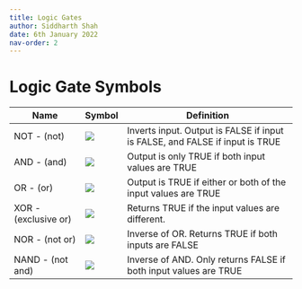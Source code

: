 ```yaml
---
title: Logic Gates
author: Siddharth Shah
date: 6th January 2022
nav-order: 2
---
```


# Logic Gate Symbols

| Name                 | Symbol                                                                                                                 | Definition                                                                   |
|----------------------|------------------------------------------------------------------------------------------------------------------------|------------------------------------------------------------------------------|
| NOT - (not)          | ![](https://upload.wikimedia.org/wikipedia/commons/thumb/6/60/NOT_ANSI_Labelled.svg/120px-NOT_ANSI_Labelled.svg.png)   | Inverts input. Output is FALSE if input is FALSE, and FALSE if input is TRUE |
| AND - (and)          | ![](https://upload.wikimedia.org/wikipedia/commons/thumb/b/b9/AND_ANSI_Labelled.svg/120px-AND_ANSI_Labelled.svg.png)   | Output is only TRUE if both input values are TRUE                            |
| OR - (or)            | ![](https://upload.wikimedia.org/wikipedia/commons/thumb/1/16/OR_ANSI_Labelled.svg/120px-OR_ANSI_Labelled.svg.png)     | Output is TRUE if either or both of the input values are TRUE                |
| XOR - (exclusive or) | ![](https://upload.wikimedia.org/wikipedia/commons/thumb/1/17/XOR_ANSI_Labelled.svg/120px-XOR_ANSI_Labelled.svg.png)   | Returns TRUE if the input values are different.                              |
| NOR - (not or)       | ![](https://upload.wikimedia.org/wikipedia/commons/thumb/c/c6/NOR_ANSI_Labelled.svg/120px-NOR_ANSI_Labelled.svg.png)   | Inverse of OR. Returns TRUE if both inputs are FALSE                         |
| NAND - (not and)     | ![](https://upload.wikimedia.org/wikipedia/commons/thumb/e/e6/NAND_ANSI_Labelled.svg/120px-NAND_ANSI_Labelled.svg.png) | Inverse of AND. Only returns FALSE if both input values are TRUE             |
